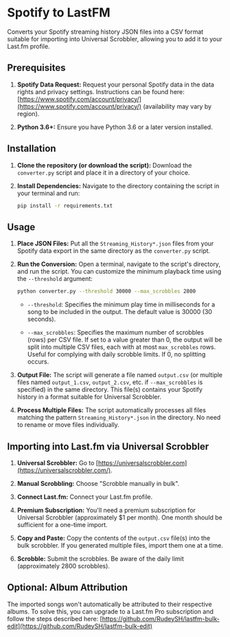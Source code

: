# Spotify to LastFM

Converts your Spotify streaming history JSON files into a CSV format suitable for importing into Universal Scrobbler, allowing you to add it to your Last.fm profile.

## Prerequisites

1.  **Spotify Data Request:** Request your personal Spotify data in the data rights and privacy settings. Instructions can be found here: [https://www.spotify.com/account/privacy/](https://www.spotify.com/account/privacy/) (availability may vary by region).

2.  **Python 3.6+:** Ensure you have Python 3.6 or a later version installed.

## Installation

1.  **Clone the repository (or download the script):**  Download the `converter.py` script and place it in a directory of your choice.

2.  **Install Dependencies:**  Navigate to the directory containing the script in your terminal and run:

    ```bash
    pip install -r requirements.txt
    ```

## Usage

1.  **Place JSON Files:** Put all the `Streaming_History*.json` files from your Spotify data export in the same directory as the `converter.py` script.

2.  **Run the Conversion:**  Open a terminal, navigate to the script's directory, and run the script.  You can customize the minimum playback time using the `--threshold` argument:

    ```bash
    python converter.py --threshold 30000 --max_scrobbles 2800
    ```

    *   `--threshold`:  Specifies the minimum play time in milliseconds for a song to be included in the output. The default value is 30000 (30 seconds).

    *   `--max_scrobbles`: Specifies the maximum number of scrobbles (rows) per CSV file. If set to a value greater than 0, the output will be split into multiple CSV files, each with at most `max_scrobbles` rows.  Useful for complying with daily scrobble limits. If 0, no splitting occurs.

3.  **Output File:**  The script will generate a file named `output.csv` (or multiple files named `output_1.csv`, `output_2.csv`, etc. if `--max_scrobbles` is specified) in the same directory. This file(s) contains your Spotify history in a format suitable for Universal Scrobbler.

4.  **Process Multiple Files:** The script automatically processes all files matching the pattern `Streaming_History*.json` in the directory.  No need to rename or move files individually.

## Importing into Last.fm via Universal Scrobbler

1.  **Universal Scrobbler:** Go to [https://universalscrobbler.com](https://universalscrobbler.com/).

2.  **Manual Scrobbling:** Choose "Scrobble manually in bulk".

3.  **Connect Last.fm:** Connect your Last.fm profile.

4.  **Premium Subscription:** You'll need a premium subscription for Universal Scrobbler (approximately \$1 per month). One month should be sufficient for a one-time import.

5.  **Copy and Paste:** Copy the contents of the `output.csv` file(s) into the bulk scrobbler. If you generated multiple files, import them one at a time.

6.  **Scrobble:** Submit the scrobbles. Be aware of the daily limit (approximately 2800 scrobbles).

## Optional: Album Attribution

The imported songs won't automatically be attributed to their respective albums. To solve this, you can upgrade to a Last.fm Pro subscription and follow the steps described here: [https://github.com/RudeySH/lastfm-bulk-edit](https://github.com/RudeySH/lastfm-bulk-edit)
